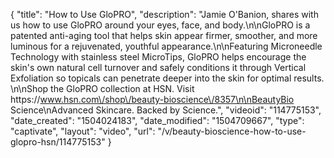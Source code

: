 {
    "title": "How to Use GloPRO",
    "description": "Jamie O'Banion, shares with us how to use GloPRO around your eyes, face, and body.\n\nGloPRO is a patented anti-aging tool that helps skin appear firmer, smoother, and more luminous for a rejuvenated, youthful appearance.\n\nFeaturing Microneedle Technology with stainless steel MicroTips, GloPRO helps encourage the skin's own natural cell turnover and safely conditions it through Vertical Exfoliation so topicals can penetrate deeper into the skin for optimal results. \n\nShop the GloPRO collection at HSN. Visit https:\/\/www.hsn.com\/shop\/beauty-bioscience\/8357\n\nBeautyBio Science\nAdvanced Skincare. Backed by Science.",
    "videoid": "114775153",
    "date_created": "1504024183",
    "date_modified": "1504709667",
    "type": "captivate",
    "layout": "video",
    "url": "\/v\/beauty-bioscience-how-to-use-glopro-hsn\/114775153"
}